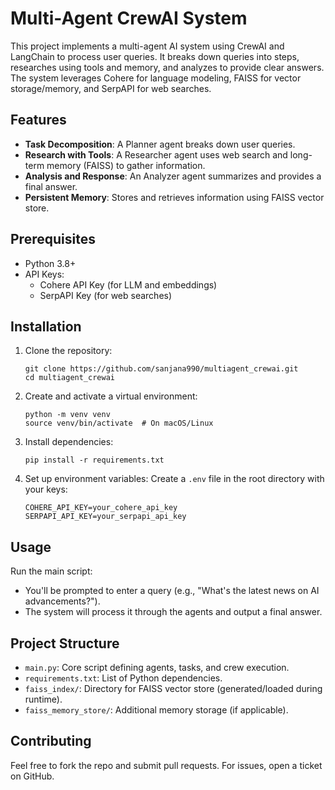 # Multi-Agent CrewAI System

This project implements a multi-agent AI system using CrewAI and LangChain to process user queries. It breaks down queries into steps, researches using tools and memory, and analyzes to provide clear answers. The system leverages Cohere for language modeling, FAISS for vector storage/memory, and SerpAPI for web searches.

## Features
- **Task Decomposition**: A Planner agent breaks down user queries.
- **Research with Tools**: A Researcher agent uses web search and long-term memory (FAISS) to gather information.
- **Analysis and Response**: An Analyzer agent summarizes and provides a final answer.
- **Persistent Memory**: Stores and retrieves information using FAISS vector store.

## Prerequisites
- Python 3.8+
- API Keys:
  - Cohere API Key (for LLM and embeddings)
  - SerpAPI Key (for web searches)

## Installation
1. Clone the repository:
   ```
   git clone https://github.com/sanjana990/multiagent_crewai.git
   cd multiagent_crewai
   ```

2. Create and activate a virtual environment:
   ```
   python -m venv venv
   source venv/bin/activate  # On macOS/Linux
   ```

3. Install dependencies:
   ```
   pip install -r requirements.txt
   ```

4. Set up environment variables: Create a `.env` file in the root directory with your keys:
   ```
   COHERE_API_KEY=your_cohere_api_key
   SERPAPI_API_KEY=your_serpapi_api_key
   ```

## Usage
Run the main script:

- You'll be prompted to enter a query (e.g., "What's the latest news on AI advancements?").
- The system will process it through the agents and output a final answer.

## Project Structure
- `main.py`: Core script defining agents, tasks, and crew execution.
- `requirements.txt`: List of Python dependencies.
- `faiss_index/`: Directory for FAISS vector store (generated/loaded during runtime).
- `faiss_memory_store/`: Additional memory storage (if applicable).

## Contributing
Feel free to fork the repo and submit pull requests. For issues, open a ticket on GitHub.

